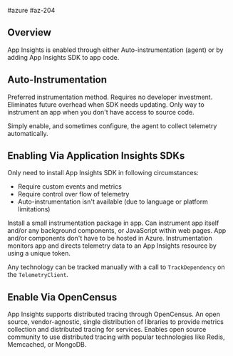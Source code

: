 #azure #az-204 

## Overview
App Insights is enabled through either Auto-instrumentation (agent) or by adding App Insights SDK to app code.

## Auto-Instrumentation
Preferred instrumentation method.
Requires no developer investment.
Eliminates future overhead when SDK needs updating.
Only way to instrument an app when you don't have access to source code.

Simply enable, and sometimes configure, the agent to collect telemetry automatically.

## Enabling Via Application Insights SDKs
Only need to install App Insights SDK in following circumstances:
- Require custom events and metrics
- Require control over flow of telemetry
- Auto-instrumentation isn't available (due to language or platform limitations)

Install a small instrumentation package in app.
Can instrument app itself and/or any background components, or JavaScript within web pages.
App and/or components don't have to be hosted in Azure.
Instrumentation monitors app and directs telemetry data to an App Insights resource by using a unique token.

Any technology can be tracked manually with a call to `TrackDependency` on the `TelemetryClient`.

## Enable Via OpenCensus
App Insights supports distributed tracing through OpenCensus.
An open source, vendor-agnostic, single distribution of libraries to provide metrics collection and distributed tracing for services.
Enables open source community to use distributed tracing with popular technologies like Redis, Memcached, or MongoDB.